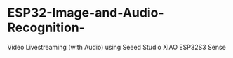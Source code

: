 # ESP32-Image-and-Audio-Recognition-
Video Livestreaming (with Audio) using Seeed Studio XIAO ESP32S3 Sense 
